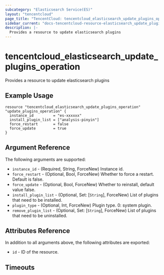 ```yaml
---
subcategory: "Elasticsearch Service(ES)"
layout: "tencentcloud"
page_title: "TencentCloud: tencentcloud_elasticsearch_update_plugins_operation"
sidebar_current: "docs-tencentcloud-resource-elasticsearch_update_plugins_operation"
description: |-
  Provides a resource to update elasticsearch plugins
---
```


# tencentcloud_elasticsearch_update_plugins_operation

Provides a resource to update elasticsearch plugins

## Example Usage

```hcl
resource "tencentcloud_elasticsearch_update_plugins_operation" "update_plugins_operation" {
  instance_id         = "es-xxxxxx"
  install_plugin_list = ["analysis-pinyin"]
  force_restart       = false
  force_update        = true
}
```

## Argument Reference

The following arguments are supported:

* `instance_id` - (Required, String, ForceNew) Instance id.
* `force_restart` - (Optional, Bool, ForceNew) Whether to force a restart. Default is false.
* `force_update` - (Optional, Bool, ForceNew) Whether to reinstall, default value false.
* `install_plugin_list` - (Optional, Set: [`String`], ForceNew) List of plugins that need to be installed.
* `plugin_type` - (Optional, Int, ForceNew) Plugin type. 0: system plugin.
* `remove_plugin_list` - (Optional, Set: [`String`], ForceNew) List of plugins that need to be uninstalled.

## Attributes Reference

In addition to all arguments above, the following attributes are exported:

* `id` - ID of the resource.



## Timeouts

<no value>


